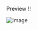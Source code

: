 Preview !!

![image](https://github.com/user-attachments/assets/faf2bf0e-7069-420a-907b-7aada9aa8c85)

